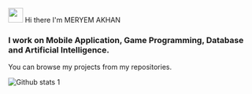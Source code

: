 <img src="https://raw.githubusercontent.com/iampavangandhi/iampavangandhi/master/gifs/Hi.gif" width="30px"> Hi there I'm MERYEM AKHAN

### I work on Mobile Application, Game Programming, Database and Artificial Intelligence.
You can browse my projects from my repositories.




![Github stats 1](https://github-readme-stats.vercel.app/api?username=MeryemAkhan&show_icons=true&theme=gradient)

